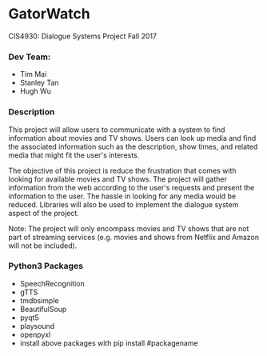 # GatorWatch
CIS4930: Dialogue Systems Project
Fall 2017

### Dev Team:
+ Tim Mai
+ Stanley Tan
+ Hugh Wu


### Description
This project will allow users to communicate with a system to find information about 
movies and TV shows. Users can look up media and find the associated information 
such as the description, show times, and related media that might fit the user's interests.

The objective of this project is reduce the frustration that comes with looking for
available movies and TV shows. The project will gather information from the web according
to the user's requests and present the information to the user. The hassle in looking for
any media would be reduced. Libraries will also be used to implement the dialogue system aspect
of the project.

Note: The project will only encompass movies and TV shows that are not part of streaming services
(e.g. movies and shows from Netflix and Amazon will not be included). 

### Python3 Packages
+ SpeechRecognition
+ gTTS
+ tmdbsimple
+ BeautifulSoup
+ pyqt5
+ playsound
+ openpyxl
+ install above packages with pip install #packagename
